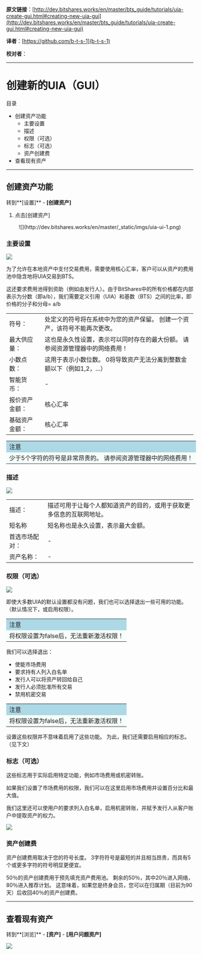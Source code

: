   **原文链接**：[http://dev.bitshares.works/en/master/bts_guide/tutorials/uia-create-gui.html#creating-new-uia-gui](http://dev.bitshares.works/en/master/bts_guide/tutorials/uia-create-gui.html#creating-new-uia-gui)
 
 **译者**：[https://github.com/b-t-s-1](b-t-s-1)
 
 **校对者**：   

***

# 创建新的UIA（GUI）

目录

* 创建资产功能
  - 主要设置
  - 描述
  - 权限（可选）
  - 标志（可选）
  - 资产创建费
* 查看现有资产

***

## 创建资产功能

转到**[设置]** - **[创建资产]**

1. 点击[创建资产]   
 
<center>![](http://dev.bitshares.works/en/master/_static/imgs/uia-ui-1.png)</center>  

### 主要设置    

![](http://dev.bitshares.works/en/master/_static/imgs/uia-ui-3-primary.png)

为了允许在本地资产中支付交易费用，需要使用核心汇率，客户可以从资产的费用池中隐含地将UIA交易到BTS。

这还要求费用池得到资助（例如由发行人）。由于BitShares中的所有价格都在内部表示为分数（即a/b），我们需要定义引用（UIA）和基数（BTS）之间的比率，即价格的分子和分母= a/b

<table>
        <tr>
            <td>符号：</td>
            <td>处定义的符号将在系统中为您的资产保留。 创建一个资产，该符号不能再次更改。</td>
        </tr>
        <tr>
            <td>最大供应量：</td>
            <td>这也是永久性设置，表示可以同时存在的最大份额。 请参阅资源管理器中的网络费用！</td>
        </tr>
        <tr>
            <td>小数点数：</td>
            <td> 这用于表示小数位数。 0将导致资产无法分离到整数金额以下（例如1,2，...）</td>
        </tr>
        <tr>
            <td>智能货币：</td>
            <td>-</td>
        </tr>
        <tr>
            <td>报价资产金额：</td>
            <td>核心汇率</td>
        </tr>
        <tr>
            <td>基础资产金额：</td>
            <td>核心汇率</td>
        </tr>
</table>

 <table style="width: 750px;"><tbody>
    <tr>
        <td bgcolor="LightBlue">注意</td>
    </tr>
    <tr>
        <td bgcolor="MintCream">少于5个字符的符号是非常昂贵的。 请参阅资源管理器中的网络费用！</td>
    </tr>
</table>

### 描述    

![](http://dev.bitshares.works/en/master/_static/imgs/uia-ui-4-description.png)

<table>
        <tr>
            <td>描述：</td>
            <td>描述可用于让每个人都知道资产的目的，或用于获取更多信息的互联网地址。</td>
        </tr>
        <tr>
            <td>短名称</td>
            <td>短名称也是永久设置，表示最大金额。</td>
        </tr>
        <tr>
            <td>首选市场配对：</td>
            <td>-</td>
        </tr>
        <tr>
            <td>资产名称： </td>
            <td>-</td>
        </tr>
</table>

### 权限（可选）    

![](http://dev.bitshares.works/en/master/_static/imgs/uia-ui-5-permissions.png)

即使大多数UIA的默认设置都没有问题，我们也可以选择退出一些可用的功能。 （默认情况下，或启用权限）。

 <table style="width: 750px;"><tbody>
    <tr>
        <td bgcolor="LightBlue">注意</td>
    </tr>
    <tr>
        <td bgcolor="MintCream">将权限设置为false后，无法重新激活权限！</td>
    </tr>
</table>

我们可以选择退出：

* 使能市场费用
* 要求持有人列入白名单
* 发行人可以将资产转回给自己
* 发行人必须批准所有交易
* 禁用机密交易

 <table style="width: 750px;"><tbody>
    <tr>
        <td bgcolor="LightBlue">注意</td>
    </tr>
    <tr>
        <td bgcolor="MintCream">将权限设置为false后，无法重新激活权限！</td>
    </tr>
</table>

设置这些权限并不意味着启用了这些功能。 为此，我们还需要启用相应的标志。 （见下文）

### 标志（可选）

这些标志用于实际启用特定功能，例如市场费用或机密转账。

如果我们设置了市场费用的权限，我们可以在这里启用市场费用并设置百分比和最大值。

我们这里还可以使用户的要求列入白名单，启用机密转账，并赋予发行人从客户账户中提取资产的权力。  
  
![](http://dev.bitshares.works/en/master/_static/imgs/uia-ui-6-flag.png)

### 资产创建费

资产创建费用取决于您的符号长度。 3字符符号是最短的并且相当昂贵，而具有5个或更多字符的符号明显更便宜。

50％的资产创建费用于预先填充资产费用池。 剩余的50％，其中20％进入网络，80％进入推荐计划。 这意味着，如果您是终身会员，您可以在归属期（目前为90天）后收回40％的资产创建费。

***

## 查看现有资产

转到**[浏览]** - **[资产]** - **[用户问题资产]**  
  
![](http://dev.bitshares.works/en/master/_static/imgs/uia-ui-7.png)




